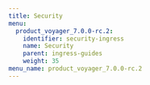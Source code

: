 ```yaml
---
title: Security
menu:
  product_voyager_7.0.0-rc.2:
    identifier: security-ingress
    name: Security
    parent: ingress-guides
    weight: 35
menu_name: product_voyager_7.0.0-rc.2
---
```

